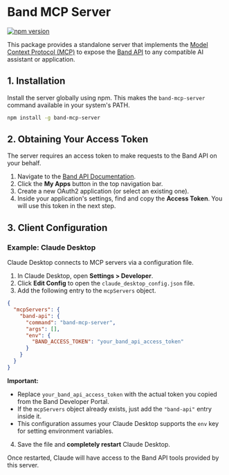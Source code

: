# Band MCP Server

[![npm version](https://badge.fury.io/js/band-mcp-server.svg)](https://badge.fury.io/js/band-mcp-server)

This package provides a standalone server that implements the [Model Context Protocol (MCP)](https://modelcontextprotocol.io/) to expose the [Band API](https://developers.band.us/develop/guide/api/introduction) to any compatible AI assistant or application.

## 1. Installation

Install the server globally using npm. This makes the `band-mcp-server` command available in your system's PATH.

```bash
npm install -g band-mcp-server
```

## 2. Obtaining Your Access Token

The server requires an access token to make requests to the Band API on your behalf.

1.  Navigate to the [Band API Documentation](https://developers.band.us/develop/guide/api).
2.  Click the **My Apps** button in the top navigation bar.
3.  Create a new OAuth2 application (or select an existing one).
4.  Inside your application's settings, find and copy the **Access Token**. You will use this token in the next step.

## 3. Client Configuration

### Example: Claude Desktop

Claude Desktop connects to MCP servers via a configuration file.

1.  In Claude Desktop, open **Settings > Developer**.
2.  Click **Edit Config** to open the `claude_desktop_config.json` file.
3.  Add the following entry to the `mcpServers` object.

```json
{
  "mcpServers": {
    "band-api": {
      "command": "band-mcp-server",
      "args": [],
      "env": {
        "BAND_ACCESS_TOKEN": "your_band_api_access_token"
      }
    }
  }
}
```

**Important:**
*   Replace `your_band_api_access_token` with the actual token you copied from the Band Developer Portal.
*   If the `mcpServers` object already exists, just add the `"band-api"` entry inside it.
*   This configuration assumes your Claude Desktop supports the `env` key for setting environment variables.

4.  Save the file and **completely restart** Claude Desktop.

Once restarted, Claude will have access to the Band API tools provided by this server.
